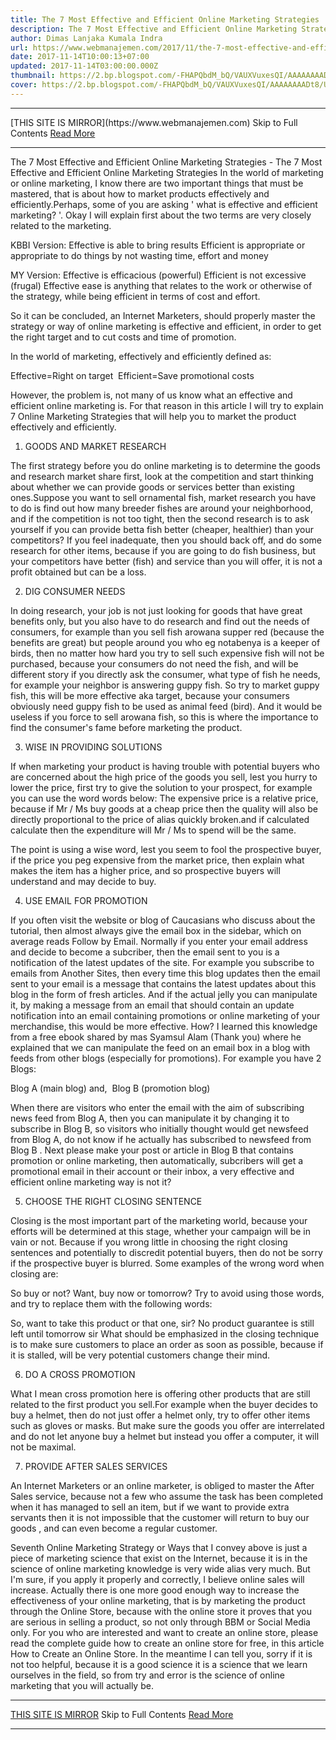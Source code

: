 ```yaml
---
title: The 7 Most Effective and Efficient Online Marketing Strategies
description: The 7 Most Effective and Efficient Online Marketing Strategies
author: Dimas Lanjaka Kumala Indra
url: https://www.webmanajemen.com/2017/11/the-7-most-effective-and-efficient.html
date: 2017-11-14T10:00:13+07:00
updated: 2017-11-14T03:00:00.000Z
thumbnail: https://2.bp.blogspot.com/-FHAPQbdM_bQ/VAUXVuxesQI/AAAAAAAADt8/U56zLHUTn8c/s1600/Strategi-Pemasaran-Online.jpg
cover: https://2.bp.blogspot.com/-FHAPQbdM_bQ/VAUXVuxesQI/AAAAAAAADt8/U56zLHUTn8c/s1600/Strategi-Pemasaran-Online.jpg
---
```


<hr/> [THIS SITE IS MIRROR](https://www.webmanajemen.com) Skip to Full Contents <a href="https://www.webmanajemen.com/2017/11/the-7-most-effective-and-efficient.html" rel="follow" class="button" id="read-more">Read More</a> <hr/> The 7 Most Effective and Efficient Online Marketing Strategies - The 7 Most Effective and Efficient Online Marketing Strategies In the world of marketing or online marketing, I know there are two important things that must be mastered, that is about how to market products effectively and efficiently.Perhaps, some of you are asking '
what is effective and efficient marketing?
'. Okay I will explain first about the two terms are very closely related to the marketing.

KBBI Version: 
Effective is able to bring results 
Efficient is appropriate or appropriate to do things by not wasting time, effort and money

MY Version: 
Effective is efficacious (powerful) 
Efficient is not excessive (frugal)
Effective ease is anything that relates to the work or otherwise of the strategy, while being efficient in terms of cost and effort.

So it can be concluded, an Internet Marketers, should properly master the strategy or way of online marketing is effective and efficient, in order to get the right target and to cut costs and time of promotion.


In the world of marketing, effectively and efficiently defined as: 

 Effective=Right on target 
 Efficient=Save promotional costs 

However, the problem is, not many of us know what an effective and efficient online marketing is. For that reason in this article I will try to explain 7 Online Marketing Strategies that will help you to market the product effectively and efficiently. 


 1. GOODS AND MARKET RESEARCH 

 
The first strategy before you do online marketing is to determine the goods and research market share first, look at the competition and start thinking about whether we can provide goods or services better than existing ones.Suppose you want to sell ornamental fish, market research you have to do is find out how many breeder fishes are around your neighborhood, and if the competition is not too tight, then the second research is to ask yourself if you can provide betta fish better (cheaper, healthier) than your competitors? 
If you feel inadequate, then you should back off, and do some research for other items, because if you are going to do fish business, but your competitors have better (fish) and service than you will offer, it is not a profit obtained but can be a loss. 

 2. DIG CONSUMER NEEDS 

   

In doing research, your job is not just looking for goods that have great benefits only, but you also have to do research and find out the needs of consumers, for example than you sell fish arowana supper red (because the benefits are great) but people around you who eg notabenya is a keeper of birds, then no matter how hard you try to sell such expensive fish will not be purchased, because your consumers do not need the fish, and will be different story if you directly ask the consumer, what type of fish he needs, for example your neighbor is answering guppy fish. 
So try to market guppy fish, this will be more effective aka target, because your consumers obviously need guppy fish to be used as animal feed (bird). And it would be useless if you force to sell arowana fish, so this is where the importance to find the consumer's fame before marketing the product. 

 3. WISE IN PROVIDING SOLUTIONS 

 
If when marketing your product is having trouble with potential buyers who are concerned about the high price of the goods you sell, lest you hurry to lower the price, first try to give the solution to your prospect, for example you can use the word words below: 
The expensive price is a relative price, because if Mr / Ms buy goods at a cheap price then the quality will also be directly proportional to the price of alias quickly broken.and if calculated calculate then the expenditure will Mr / Ms to spend will be the same. 


The point is using a wise word, lest you seem to fool the prospective buyer, if the price you peg expensive from the market price, then explain what makes the item has a higher price, and so prospective buyers will understand and may decide to buy. 

 4. USE EMAIL FOR PROMOTION 

 
If you often visit the website or blog of Caucasians who discuss about the tutorial, then almost always give the email box in the sidebar, which on average reads Follow by Email. Normally if you enter your email address and decide to become a subcriber, then the email sent to you is a notification of the latest updates of the site. 
For example you subscribe to emails from Another Sites, then every time this blog updates then the email sent to your email is a message that contains the latest updates about this blog in the form of fresh articles. 
And if the actual jelly you can manipulate it, by making a message from an email that should contain an update notification into an email containing promotions or online marketing of your merchandise, this would be more effective. How? I learned this knowledge from a free ebook shared by mas Syamsul Alam (Thank you) where he explained that we can manipulate the feed on an email box in a blog with feeds from other blogs (especially for promotions). 
For example you have 2 Blogs: 

 Blog A (main blog) and, 
 Blog B (promotion blog) 

When there are visitors who enter the email with the aim of subscribing news feed from Blog A, then you can manipulate it by changing it to subscribe in Blog B, so visitors who initially thought would get newsfeed from Blog A, do not know if he actually has subscribed to newsfeed from Blog B . 
Next please make your post or article in Blog B that contains promotion or online marketing, then automatically, subcribers will get a promotional email in their account or their inbox, a very effective and efficient online marketing way is not it? 

 5. CHOOSE THE RIGHT CLOSING SENTENCE 

 
Closing is the most important part of the marketing world, because your efforts will be determined at this stage, whether your campaign will be in vain or not. Because if you wrong little in choosing the right closing sentences and potentially to discredit potential buyers, then do not be sorry if the prospective buyer is blurred. 
Some examples of the wrong word when closing are: 

So buy or not? 
Want, buy now or tomorrow? 
Try to avoid using those words, and try to replace them with the following words:

So, want to take this product or that one, sir? 
No product guarantee is still left until tomorrow sir 
What should be emphasized in the closing technique is to make sure customers to place an order as soon as possible, because if it is stalled, will be very potential customers change their mind. 

 6. DO A CROSS PROMOTION 

 
What I mean cross promotion here is offering other products that are still related to the first product you sell.For example when the buyer decides to buy a helmet, then do not just offer a helmet only, try to offer other items such as gloves or masks. 
But make sure the goods you offer are interrelated and do not let anyone buy a helmet but instead you offer a computer, it will not be maximal. 

 7. PROVIDE AFTER SALES SERVICES 

 
An Internet Marketers or an online marketer, is obliged to master the After Sales service, because not a few who assume the task has been completed when it has managed to sell an item, but if we want to provide extra servants then it is not impossible that the customer will return to buy our goods , and can even become a regular customer.

Seventh Online Marketing Strategy or Ways that I convey above is just a piece of marketing science that exist on the Internet, because it is in the science of online marketing knowledge is very wide alias very much. But I'm sure, if you apply it properly and correctly, I believe  online sales  will increase. 
Actually there is one more good enough way to increase the effectiveness of your online marketing, that is by marketing the product through the Online Store, because with the online store it proves that you are serious in selling a product, so not only through BBM or Social Media only. For you who are interested and want to create an online store, please read the complete guide how to create an online store for free, in this article  How to Create an Online Store.
In the meantime I can tell you, sorry if it is not too helpful, because it is a good science it is a science that we learn ourselves in the field, so from try and error is the science of online marketing that you will actually be. <hr/> [THIS SITE IS MIRROR](https://www.webmanajemen.com) Skip to Full Contents <a href="https://www.webmanajemen.com/2017/11/the-7-most-effective-and-efficient.html" rel="follow" class="button" id="read-more">Read More</a> <hr/>